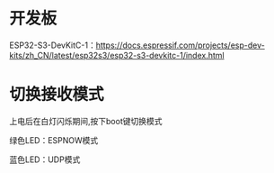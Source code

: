 # 开发板
ESP32-S3-DevKitC-1：https://docs.espressif.com/projects/esp-dev-kits/zh_CN/latest/esp32s3/esp32-s3-devkitc-1/index.html

# 切换接收模式
上电后在白灯闪烁期间,按下boot键切换模式

绿色LED：ESPNOW模式

蓝色LED：UDP模式
